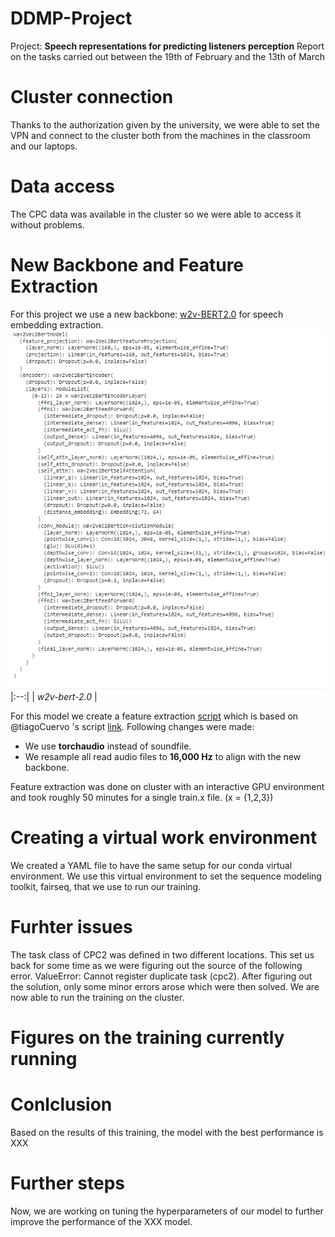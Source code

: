 # DDMP-Project 
Project: **Speech representations for predicting listeners perception**
Report on the tasks carried out between the 19th of February and the 13th of March

# Cluster connection
Thanks to the authorization given by the university, we were able to set the VPN and connect to the cluster both from the machines in the classroom and our laptops.

# Data access
The CPC data was available in the cluster so we were able to access it without problems.

# New Backbone and Feature Extraction
For this project we use a new backbone: [w2v-BERT2.0](https://huggingface.co/facebook/w2v-bert-2.0) for speech embedding extraction.
![Example Image](https://github.com/shubh2001/DDMP-Project/blob/main/Screenshot%20(85).png)
|:--:| 
| *w2v-bert-2.0* |

For this model we create a feature extraction [script](https://github.com/shubh2001/DDMP-Project/blob/main/main.py) which is based on @tiagoCuervo 's script [link](https://github.com/tiagoCuervo/fairseq/blob/main/examples/wav2itl/scripts/hubert_get_feats.py). Following changes were made:
* We use **torchaudio** instead of soundfile.
* We resample all read audio files to **16,000 Hz** to align with the new backbone.

Feature extraction was done on cluster with an interactive GPU environment and took roughly 50 minutes for a single train.x file. (x = {1,2,3})

# Creating a virtual work environment
We created a YAML file to have the same setup for our conda virtual environment. We use this virtual environment to set the sequence modeling toolkit, fairseq, that we use to run our training.                                                                                

# Furhter issues
The task class of CPC2 was defined in two different locations. This set us back for some time as we were figuring out the source of the following error.
ValueError: Cannot register duplicate task (cpc2).
After figuring out the solution, only some minor errors arose which were then solved. We are now able to run the training on the cluster.

# Figures on the training currently running

# Conlclusion
Based on the results of this training, the model with the best performance is XXX

# Further steps
Now, we are working on tuning the hyperparameters of our model to further improve the performance of the XXX model. 
